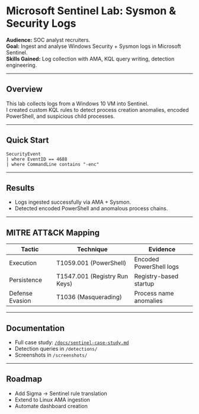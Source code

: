 # Microsoft Sentinel Lab: Sysmon & Security Logs

**Audience:** SOC analyst recruiters.  
**Goal:** Ingest and analyse Windows Security + Sysmon logs in Microsoft Sentinel.  
**Skills Gained:** Log collection with AMA, KQL query writing, detection engineering.

---

## Overview
This lab collects logs from a Windows 10 VM into Sentinel.  
I created custom KQL rules to detect process creation anomalies, encoded PowerShell, and suspicious child processes.

---

## Quick Start
```kql
SecurityEvent
| where EventID == 4688
| where CommandLine contains "-enc"
```

---

## Results
- Logs ingested successfully via AMA + Sysmon.  
- Detected encoded PowerShell and anomalous process chains.  

---

## MITRE ATT&CK Mapping
| Tactic         | Technique                        | Evidence                 |
|----------------|----------------------------------|--------------------------|
| Execution      | T1059.001 (PowerShell)           | Encoded PowerShell logs  |
| Persistence    | T1547.001 (Registry Run Keys)    | Registry-based startup   |
| Defense Evasion| T1036 (Masquerading)             | Process name anomalies   |

---

## Documentation
- Full case study: [`/docs/sentinel-case-study.md`](docs/sentinel-case-study.md)  
- Detection queries in `/detections/`  
- Screenshots in `/screenshots/`

---

## Roadmap
- Add Sigma → Sentinel rule translation  
- Extend to Linux AMA ingestion  
- Automate dashboard creation

